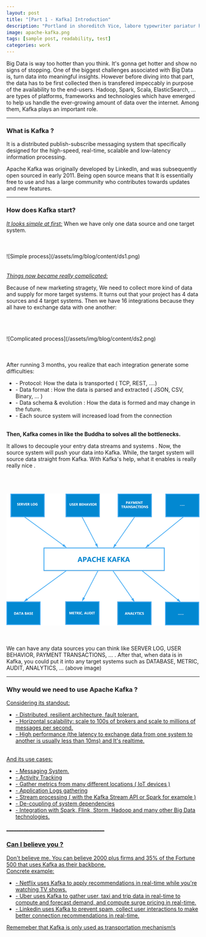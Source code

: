 ```yaml
---
layout: post
title: "[Part 1 - Kafka] Introduction"
description: "Portland in shoreditch Vice, labore typewriter pariatur hoodie fap sartorial Austin. Pinterest literally occupy Schlitz forage."
image: apache-kafka.png
tags: [sample post, readability, test]
categories: work
---
```


Big Data is way too hotter than you think. It's gonna get hotter and show no signs of stopping. One of the biggest challenges associated with Big Data is, turn data into meaningful insights. However before diving into that part, the data has to be first collected then is transfered impeccably in purpose of the availability to the end-users. Hadoop, Spark, Scala, ElasticSearch, ... are types of platforms, frameworks and technologies which have emerged to help us handle the ever-growing amount of data over the internet. Among them, Kafka plays an important role.

________________________________________
<h3> What is Kafka ?</h3>
It is a distributed publish-subscribe messaging system that specifically designed for the high-speed, real-time, scalable and low-latency information processing.

Apache Kafka was originally developed by LinkedIn, and was subsequently open sourced in early 2011. Being open source means that It is essentially free to use and has a large community who contributes towards updates and new features.

________________________________________
<h3> How does Kafka start?</h3>
<u><em>It looks simple at first:</em></u>  When we have only one data source and one target system.
<br><br><br><br>
![Simple process](/assets/img/blog/content/ds1.png)
<br><br><br>
<u><em>Things now became really complicated:</em></u>
<p> Because of new marketing stragety, We need to collect more kind of data and supply for more target systems. It turns out that your project has 4 data sources and 4 target systems. Then we have 16 integrations because they all have to exchange data with one another:</p>
<br><br><br>
 ![Complicated process](/assets/img/blog/content/ds2.png)
<br><br><br><br>
After running 3 months, you realize that each integration generate some difficulties:
<ul>
    <li>- Protocol: How the data is transported ( TCP, REST, ....)</li>
    <li>- Data format : How the data is parsed and extracted ( JSON, CSV, Binary, ... )</li>
    <li>- Data schema & evolution : How the data is formed and may change in the future.</li>
    <li>- Each source system will increased load from the connection</li>
</ul>

<br>
<strong>Then, Kafka comes in like the Buddha to solves all the bottlenecks.</strong>

It allows to decouple your entry data streams and systems . Now, the source system will push your data into Kafka. While, the target system will source data straight from Kafka. With Kafka's help, what it enables is really really nice .

<br><br><br>
 ![Complicated process](/assets/img/blog/content/ds3.png)
<br><br><br>

We can have any data sources you can think like SERVER LOG, USER BEHAVIOR, PAYMENT TRANSACTIONS, ... . After that, when data is in Kafka, you could put it into any target systems such as DATABASE, METRIC, AUDIT, ANALYTICS, ... (above image)

________________________________________
<h3> Why would we need to use Apache Kafka ?</h3>
<u>Considering its standout:<u>
<ul>
    <li>-  Distributed, resilient architecture, fault tolerant.</li>
    <li>-  Horizontal scalability: scale to 100s of brokers and scale to millions of messages per second.</li>
    <li>-  High performance (the latency to exchange data from one system to another is usually less than 10ms) and It's realtime.</li>
</ul>

<br>
<u>And its use cases: </u>
<ul>
    <li>-  Messaging System.</li>
    <li>-  Activity Tracking</li>
    <li>-  Gather metrics from many different locations ( IoT devices )</li>
    <li>-  Application Logs gathering</li>
    <li>-  Stream processing ( with the Kafka Stream API or Spark for example )</li>
    <li>-  De-coupling of system dependencies</li>
    <li>-  Integration with Spark, Flink, Storm, Hadoop and many other Big Data technologies.</li>
</ul>
________________________________________
<h3> Can I believe you ? </h3>
Don't believe me. You can believe 2000 plus firms and 35% of the Fortune 500 that uses Kafka as their backbone.
<br>
<u>Concrete example:</u>
<ul>
<li>- Netflix uses Kafka to apply recommendations in real-time while you're watching TV shows.</li>
<li>- Uber uses Kafka to gather user, taxi and trip data in real-time to compute and forecast demand, and compute surge pricing in real-time.</li>
<li>- Linkedin uses Kafka to prevent spam, collect user interactions to make better connection recommendations in real-time.</li>
</ul>
Rememeber that Kafka is only used as transportation mechanism!s

